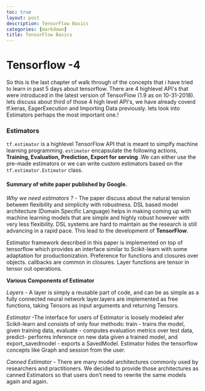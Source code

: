 ```yaml
---
toc: true
layout: post
description: TensorFlow Basics
categories: [markdown]
title: TensorFlow Basics
---
```

# Tensorflow -4

So this is the last chapter of  walk through of the concepts that i have tried to learn in past 5 days about tensorflow. There are 4 highlevel API's that were introduced in the latest version of TensorFlow (1.9 as on 10-31-2018). lets discuss about third of those 4 high level API's, we have already coverd tf.keras, EagerExecution and Importing Data previously. lets look into Estimators perhaps the most important one.!

### Estimators

`tf.estimator` is a highlevel TensorFlow API that is meant to simplfy machine learning programming. `estimator` encapsulate the following actions, **Training, Evaluation, Prediction, Export for serving** .We can either use the pre-made estimators or we can write custom estimators based on the `tf.estimator.Estimator` class.



#### Summary of white paper published by Google.

*Why we need estimators ?* - The paper discuss about the natural tension between flexibility and simplicity with robustness. DSL based model architecture (Domain Specific Language) helps in making coming up with machine learning models that are simple and highly robust however with very less flexibility. DSL systems are hard to maintain as the research is still advancing in a rapid pace. This lead to the development of **TensorFlow**. 

Estimator framework described in this paper is implemented on top of tensorflow which provides an interface similar to Scikit-learn with some adaptation for productionization.  Preference for functions and closures over objects. callbacks are common in closures. Layer functions are tensor in tensor out operations. 

**Various Components of Estimator**

*Layers*  - A layer is simply a reusable part of code, and can be as simple as a fully connected neural network layer.layers are implemented as free functions, taking Tensors as input arguments and returning Tensors.

*Estimator* -The interface for users of Estimator is loosely modeled afer Scikit-learn and consists of only four methods: train - trains the model, given training data, evaluate - computes evaluation metrics over test data, predict- performs inference on new data given a trained model, and export_savedmodel - exports a SavedModel. Estimator hides the tensorflow concepts like Graph and session from the user. 

*Canned Estimator* - There are many model architectures commonly used by researchers and practitioners. We decided to provide those  architectures as canned Estimators so that users don’t need to rewrite the same models again and again. 



